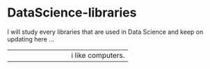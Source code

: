 # DataScience-libraries
 I will study every libraries that are used in Data Science and keep on updating here ...
 <table>
  <tr>
    <td width="50%">
    </td>
    <td width="50%">
      i like computers.
    </td>
  </tr>
</table>
